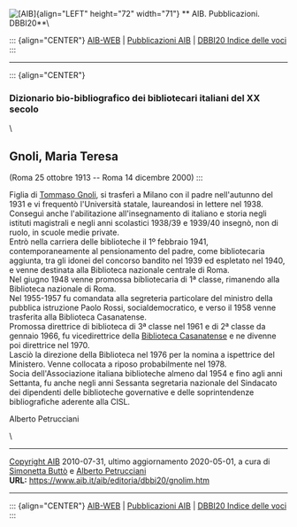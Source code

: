 ![\[AIB\]](/aib/wi/aibv72.gif){align="LEFT" height="72" width="71"}
** AIB. Pubblicazioni. DBBI20**\

::: {align="CENTER"}
[AIB-WEB](/) \| [Pubblicazioni AIB](/pubblicazioni/) \| [DBBI20 Indice
delle voci](dbbi20.htm)
:::

------------------------------------------------------------------------

::: {align="CENTER"}
### Dizionario bio-bibliografico dei bibliotecari italiani del XX secolo

\

## Gnoli, Maria Teresa

(Roma 25 ottobre 1913 -- Roma 14 dicembre 2000)
:::

Figlia di [Tommaso Gnoli](gnolit.htm), si trasferì a Milano con il padre
nell\'autunno del 1931 e vi frequentò l\'Università statale, laureandosi
in lettere nel 1938.\
Conseguì anche l\'abilitazione all\'insegnamento di italiano e storia
negli istituti magistrali e negli anni scolastici 1938/39 e 1939/40
insegnò, non di ruolo, in scuole medie private.\
Entrò nella carriera delle biblioteche il 1º febbraio 1941,
contemporaneamente al pensionamento del padre, come bibliotecaria
aggiunta, tra gli idonei del concorso bandito nel 1939 ed espletato nel
1940, e venne destinata alla Biblioteca nazionale centrale di Roma.\
Nel giugno 1948 venne promossa bibliotecaria di 1ª classe, rimanendo
alla Biblioteca nazionale di Roma.\
Nel 1955-1957 fu comandata alla segreteria particolare del ministro
della pubblica istruzione Paolo Rossi, socialdemocratico, e verso il
1958 venne trasferita alla Biblioteca Casanatense.\
Promossa direttrice di biblioteca di 3ª classe nel 1961 e di 2ª classe
da gennaio 1966, fu vicedirettrice della [Biblioteca
Casanatense](/aib/stor/teche/rm-cas.htm) e ne divenne poi direttrice nel
1970.\
Lasciò la direzione della Biblioteca nel 1976 per la nomina a ispettrice
del Ministero. Venne collocata a riposo probabilmente nel 1978.\
Socia dell\'Associazione italiana biblioteche almeno dal 1954 e fino
agli anni Settanta, fu anche negli anni Sessanta segretaria nazionale
del Sindacato dei dipendenti delle biblioteche governative e delle
soprintendenze bibliografiche aderente alla CISL.

Alberto Petrucciani

\

------------------------------------------------------------------------

[Copyright AIB](/su-questo-sito/dichiarazione-di-copyright-aib-web/)
2010-07-31, ultimo aggiornamento 2020-05-01, a cura di [Simonetta
Buttò](/aib/redazione3.htm) e [Alberto
Petrucciani](/su-questo-sito/redazione-aib-web/)\
**URL:** https://www.aib.it/aib/editoria/dbbi20/gnolim.htm

------------------------------------------------------------------------

::: {align="CENTER"}
[AIB-WEB](/) \| [Pubblicazioni AIB](/pubblicazioni/) \| [DBBI20 Indice
delle voci](dbbi20.htm)
:::
